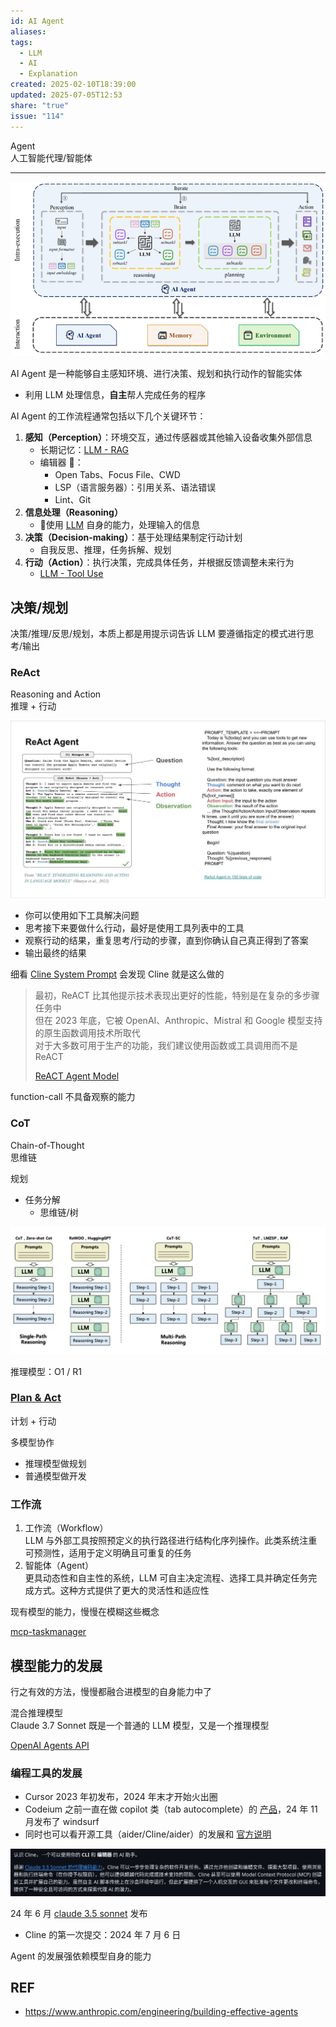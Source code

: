 ```yaml
---
id: AI Agent
aliases: 
tags:
  - LLM
  - AI
  - Explanation
created: 2025-02-10T18:39:00
updated: 2025-07-05T12:53
share: "true"
issue: "114"
---
```

  
Agent    
人工智能代理/智能体  
  
---  
  
![Pasted image 20250319172753](https://raw.githubusercontent.com/lei4519/picture-bed/main/imagesPasted%20image%2020250319172753.png)  
  
AI Agent 是一种能够自主感知环境、进行决策、规划和执行动作的智能实体  
  
- 利用 LLM 处理信息，**自主**帮人完成任务的程序  
  
AI Agent 的工作流程通常包括以下几个关键环节：  
  
1. **感知（Perception）**：环境交互，通过传感器或其他输入设备收集外部信息  
   - 长期记忆：[LLM - RAG](../112/LLM%20-%20RAG.md)  
   - 编辑器 🌰：  
     - Open Tabs、Focus File、CWD  
     - LSP（语言服务器）：引用关系、语法错误  
     - Lint、Git  
2. **信息处理（Reasoning）**  
   - 使用 [LLM](../111/LLM%20Base.md) 自身的能力，处理输入的信息  
3. **决策（Decision-making）**：基于处理结果制定行动计划  
   - 自我反思、推理，任务拆解、规划  
4. **行动（Action）**：执行决策，完成具体任务，并根据反馈调整未来行为  
   - [LLM - Tool Use](../113/LLM%20-%20Tool%20Use.md)  
  
## 决策/规划  
  
决策/推理/反思/规划，本质上都是用提示词告诉 LLM 要遵循指定的模式进行思考/输出  
  
### ReAct  
  
Reasoning and Action    
推理 + 行动  
  
![Pasted image 20250319163344](https://raw.githubusercontent.com/lei4519/picture-bed/main/imagesPasted%20image%2020250319163344.png)  
  
- 你可以使用如下工具解决问题  
- 思考接下来要做什么行动，最好是使用工具列表中的工具  
- 观察行动的结果，重复思考/行动的步骤，直到你确认自己真正得到了答案  
- 输出最终的结果  
  
细看 [Cline System Prompt](../117/Cline%20System%20Prompt.md) 会发现 Cline 就是这么做的  
  
> 最初，ReACT 比其他提示技术表现出更好的性能，特别是在复杂的多步骤任务中    
> 但在 2023 年底，它被 OpenAI、Anthropic、Mistral 和 Google 模型支持的原生函数调用技术所取代    
> 对于大多数可用于生产的功能，我们建议使用函数或工具调用而不是 ReACT  
>  
> [ReACT Agent Model](https://klu.ai/glossary/react-agent-model)  
  
function-call 不具备观察的能力  
  
### CoT  
  
Chain-of-Thought    
思维链  
  
规划  
  
- 任务分解  
  - 思维链/树  
  
![Pasted image 20250319164039](https://raw.githubusercontent.com/lei4519/picture-bed/main/imagesPasted%20image%2020250319164039.png)  
  
推理模型：O1 / R1  
  
### [Plan & Act](https://docs.cline.bot/exploring-clines-tools/plan-and-act-modes-a-guide-to-effective-ai-development)  
  
计划 + 行动  
  
多模型协作  
  
- 推理模型做规划  
- 普通模型做开发  
  
### 工作流  
  
1. 工作流（Workflow）    
   LLM 与外部工具按照预定义的执行路径进行结构化序列操作。此类系统注重可预测性，适用于定义明确且可重复的任务  
2. 智能体（Agent）    
   更具动态性和自主性的系统，LLM 可自主决定流程、选择工具并确定任务完成方式。这种方式提供了更大的灵活性和适应性  
  
现有模型的能力，慢慢在模糊这些概念  
  
[mcp-taskmanager](https://github.com/pashpashpash/mcp-taskmanager)  
  
## 模型能力的发展  
  
行之有效的方法，慢慢都融合进模型的自身能力中了  
  
混合推理模型    
Claude 3.7 Sonnet 既是一个普通的 LLM 模型，又是一个推理模型  
  
[OpenAI Agents API](https://platform.openai.com/docs/guides/agents)  
  
### 编程工具的发展  
  
- Cursor 2023 年初发布，2024 年末才开始火出圈  
- Codeium 之前一直在做 copilot 类（tab autocomplete）的 [产品](https://github.com/Exafunction/codeium.nvim)，24 年 11 月发布了 windsurf  
- 同时也可以看开源工具（aider/Cline/aider）的发展和 [官方说明](https://github.com/cline/cline/blob/961c0f87076d2ef1e7f44cce0e2cdae7b2d5d066/locales/zh-cn/README.md)  
  
![Pasted image 20250315173158](https://raw.githubusercontent.com/lei4519/picture-bed/main/imagesPasted%20image%2020250315173158.png)  
  
24 年 6 月 [claude 3.5 sonnet](https://docs.anthropic.com/zh-CN/release-notes/api#2024-6-20) 发布  
  
- Cline 的第一次提交：2024 年 7 月 6 日  
  
Agent 的发展强依赖模型自身的能力  
  
## REF  
  
- https://www.anthropic.com/engineering/building-effective-agents  
